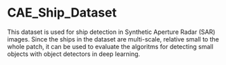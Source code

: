 # CAE_Ship_Dataset
This dataset is used for ship detection in Synthetic Aperture Radar (SAR) images. Since the ships in the dataset are multi-scale, relative small to the whole patch, it can be used to evaluate the algoritms for detecting small objects with object detectors in deep learning.
